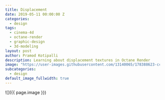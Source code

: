 ```yaml
---
title: Displacement
date: 2019-05-11 00:00:00 Z
categories:
  - design
tags:
  - cinema-4d
  - octane-render
  - graphic-design
  - 3d-modeling
layout: post
author: Pramod Kotipalli
description: Learning about displacement textures in Octane Render
image: "https://user-images.githubusercontent.com/13140065/178388623-cc44629d-1f90-40f9-9269-bdeafb1ee82f.png"
subcategories:
  - design
default_image_fullwidth: true
---
```


![]({{ page.image }})
